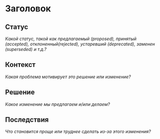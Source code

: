 # Заголовок

## Статус

*Какой статус, такой как предлагаемый (proposed), принятый (accepted), отклоненный(rejected), устаревший (deprecated), заменен (superseded) и т.д.?*

## Контекст

*Какая проблема мотивирует это решение или изменение?*

## Решение

*Какое изменение мы предлагаем и/или делаем?*

## Последствия

*Что становится проще или труднее сделать из-за этого изменения?*
